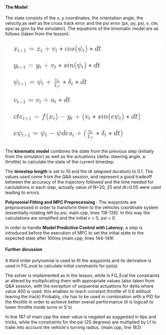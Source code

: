 #### The Model

The state consists of the x, y coordinates, the orientation angle, the velocity,as well as
the cross track error and the psi error (px, py, psi, v, cte, epsi as givn by the simulator).
The equations of the kinematic model are as follows (taken from the lesson):

![alt text](./eqns.png "Model Equations")

The **kinematic model** combines the state from the previous step (initially from the simulator)
as well as the actuations (delta: steering angle, a: throttle) to calculate the state of the
current timestep.

The **timestep length** is set to 10 and the dt (elapsed duration) to 0.1. The values used come
from the Q&A session, and represent a good tradeoff between the accuracy of the trajectory
followed and the time needed for caclulations in each step, actually value of N=20, 25 and
dt=0.05 were used leading to errors.

**Polynomial Fitting and MPC Preprocessing** : The waypoints are preprocessed in order to transform
them to the vehicles coordinate system (essentially rotating left by psi, main.cpp, lines 118-126).
In this way the calculations are simplified and the initial v = 0, psi = 0.

In order to handle **Model Predictive Control with Latency**, a step is introduced before the execution
of MPC to set the initial state to the expected state after 100ms (main.cpp, lines 144-149)


#### Further dicussion

A third order polynomial is used to fit the waypoints and its derivative is used in FG_eval to calculate
initial constraints for psi(s)

The solver is implemented as in the lesson, while in FG_Eval the constraints ar altered by multiplicating
them with appropriate values (also taken from Q&A session, with the exception of sequential actuations
for delta where value 400 is used: this enables to reach constant throttle of 0.6 without leaving the track)
Probably, cte has to be used in combination with a PID for the throttle in order to achieve better overall
performance (it is logicall to lower throttle inside turns or S's)

In line 187 of main.cpp the steer value is negated as suggested in tips and tricks, while the constraints
for the psi (25 degrees) are multiplied by Lf to trake into account the vehicle's turning radius.
(main.cpp, line 183)
